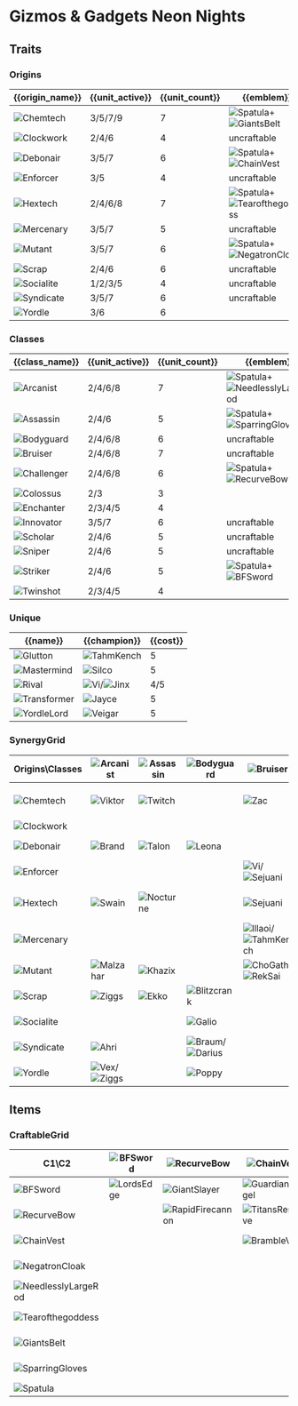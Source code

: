# Gizmos & Gadgets Neon Nights

## Traits
### Origins
| {{origin_name}}                                            | {{unit_active}} | {{unit_count}} | {{emblem}}                                                                                                        | {{desc}} |
| -                                                          | -               | -              | -                                                                                                                 | -        |
| ![Chemtech](../tfttraits/icon/set6.5/WarlordsBanner.png)   | 3/5/7/9         | 7              | ![Spatula](../tftitems/icon/set6.5/Spatula.png)+![GiantsBelt](../tftitems/icon/set6.5/GiantsBelt.png)             |          |
| ![Clockwork](../tfttraits/icon/set6.5/ClockworkEmblem.png) | 2/4/6           | 4              | uncraftable                                                                                                       |          |
| ![Debonair](../tfttraits/icon/set6.5/VanguardsCuirass.png) | 3/5/7           | 6              | ![Spatula](../tftitems/icon/set6.5/Spatula.png)+![ChainVest](../tftitems/icon/set6.5/ChainVest.png)               |          |
| ![Enforcer](../tfttraits/icon/set6.5/EnforcerEmblem.png)   | 3/5             | 4              | uncraftable                                                                                                       |          |
| ![Hextech](../tfttraits/icon/set6.5/Hextech.svg)           | 2/4/6/8         | 7              | ![Spatula](../tftitems/icon/set6.5/Spatula.png)+![Tearofthegoddess](../tftitems/icon/set6.5/Tearofthegoddess.png) |          |
| ![Mercenary](../tfttraits/icon/set6.5/MercenaryEmblem.png) | 3/5/7           | 5              | uncraftable                                                                                                       |          |
| ![Mutant](../tfttraits/icon/set6.5/ElderwoodHeirloom.png)  | 3/5/7           | 6              | ![Spatula](../tftitems/icon/set6.5/Spatula.png)+![NegatronCloak](../tftitems/icon/set6.5/NegatronCloak.png)       |          |
| ![Scrap](../tfttraits/icon/set6.5/ScrapEmblem.png)         | 2/4/6           | 6              | uncraftable                                                                                                       |          |
| ![Socialite](../tfttraits/icon/set6.5/SocialiteEmblem.png) | 1/2/3/5         | 4              | uncraftable                                                                                                       |          |
| ![Syndicate](../tfttraits/icon/set6.5/SyndicateEmblem.png) | 3/5/7           | 6              | uncraftable                                                                                                       |          |
| ![Yordle](../tfttraits/icon/set6.5/Yordle.svg)             | 3/6             | 6              |                                                                                                                   |          |

### Classes
| {{class_name}}                                              | {{unit_active}} | {{unit_count}} | {{emblem}}                                                                                                            | {{desc}} |
| -                                                           | -               | -              | -                                                                                                                     | -        |
| ![Arcanist](../tfttraits/icon/set6.5/MantleofDusk.png)      | 2/4/6/8         | 7              | ![Spatula](../tftitems/icon/set6.5/Spatula.png)+![NeedlesslyLargeRod](../tftitems/icon/set6.5/NeedlesslyLargeRod.png) |          |
| ![Assassin](../tfttraits/icon/set6.5/YoumuusGhostblade.png) | 2/4/6           | 5              | ![Spatula](../tftitems/icon/set6.5/Spatula.png)+![SparringGloves](../tftitems/icon/set6.5/SparringGloves.png)         |          |
| ![Bodyguard](../tfttraits/icon/set6.5/BodyguardEmblem.png)  | 2/4/6/8         | 6              | uncraftable                                                                                                           |          |
| ![Bruiser](../tfttraits/icon/set6.5/BruiserEmblem.png)      | 2/4/6/8         | 7              | uncraftable                                                                                                           |          |
| ![Challenger](../tfttraits/icon/set6.5/DuelistsZeal.png)    | 2/4/6/8         | 6              | ![Spatula](../tftitems/icon/set6.5/Spatula.png)+![RecurveBow](../tftitems/icon/set6.5/RecurveBow.png)                 |          |
| ![Colossus](../tfttraits/icon/set6.5/Colossus.svg)          | 2/3             | 3              |                                                                                                                       |          |
| ![Enchanter](../tfttraits/icon/set6.5/Enchanter.svg)        | 2/3/4/5         | 4              |                                                                                                                       |          |
| ![Innovator](../tfttraits/icon/set6.5/InnovatorEmblem.png)  | 3/5/7           | 6              | uncraftable                                                                                                           |          |
| ![Scholar](../tfttraits/icon/set6.5/ScholarEmblem.png)      | 2/4/6           | 5              | uncraftable                                                                                                           |          |
| ![Sniper](../tfttraits/icon/set6.5/SniperEmblem.png)        | 2/4/6           | 5              | uncraftable                                                                                                           |          |
| ![Striker](../tfttraits/icon/set6.5/Striker.svg)            | 2/4/6           | 5              | ![Spatula](../tftitems/icon/set6.5/Spatula.png)+![BFSword](../tftitems/icon/set6.5/BFSword.png)                       |          |
| ![Twinshot](../tfttraits/icon/set6.5/Twinshot.svg)          | 2/3/4/5         | 4              |                                                                                                                       |          |

### Unique
| {{name}}                                                 | {{champion}}                                                                            | {{cost}} |
| -                                                        | -                                                                                       | -        |
| ![Glutton](../tfttraits/icon/set6.5/Glutton.svg)         | ![TahmKench](../tftchampions/icon/set6.5/TahmKench.jpg)                                 | 5        |
| ![Mastermind](../tfttraits/icon/set6.5/Mastermind.svg)   | ![Silco](../tftchampions/icon/set6.5/Silco.png)                                         | 5        |
| ![Rival](../tfttraits/icon/set6.5/Rival.svg)             | ![Vi](../tftchampions/icon/set6.5/Vi.jpg)/![Jinx](../tftchampions/icon/set6.5/Jinx.jpg) | 4/5      |
| ![Transformer](../tfttraits/icon/set6.5/Transformer.svg) | ![Jayce](../tftchampions/icon/set6.5/Jayce.png)                                         | 5        |
| ![YordleLord](../tfttraits/icon/set6.5/YordleLord.svg)   | ![Veigar](../tftchampions/icon/set6.5/Veigar.png)                                       | 5        |

### SynergyGrid
| Origins\Classes                                            | ![Arcanist](../tfttraits/icon/set6.5/MantleofDusk.png)                                      | ![Assassin](../tfttraits/icon/set6.5/YoumuusGhostblade.png) | ![Bodyguard](../tfttraits/icon/set6.5/BodyguardEmblem.png)                                        | ![Bruiser](../tfttraits/icon/set6.5/BruiserEmblem.png)                                                    | ![Challenger](../tfttraits/icon/set6.5/DuelistsZeal.png)                                                      | ![Colossus](../tfttraits/icon/set6.5/Colossus.svg)  | ![Enchanter](../tfttraits/icon/set6.5/Enchanter.svg) | ![Innovator](../tfttraits/icon/set6.5/InnovatorEmblem.png)                                      | ![Scholar](../tfttraits/icon/set6.5/ScholarEmblem.png) | ![Sniper](../tfttraits/icon/set6.5/SniperEmblem.png)        | ![Striker](../tfttraits/icon/set6.5/Striker.svg)                                                      | ![Twinshot](../tfttraits/icon/set6.5/Twinshot.svg)      |
| -                                                          | -                                                                                           | -                                                           | -                                                                                                 | -                                                                                                         | -                                                                                                             | -                                                   | -                                                    | -                                                                                               | -                                                      | -                                                           | -                                                                                                     | -                                                       |
| ![Chemtech](../tfttraits/icon/set6.5/WarlordsBanner.png)   | ![Viktor](../tftchampions/icon/set6.5/Viktor.jpg)                                           | ![Twitch](../tftchampions/icon/set6.5/Twitch.jpg)           |                                                                                                   | ![Zac](../tftchampions/icon/set6.5/Zac.jpg)                                                               | ![Tryndamere](../tftchampions/icon/set6.5/Tryndamere.png)/![Warwick](../tftchampions/icon/set6.5/Warwick.jpg) |                                                     |                                                      | ![Singed](../tftchampions/icon/set6.5/Singed.jpg)                                               | ![Renata](../tftchampions/icon/set6.5/Renata.png)      |                                                             |                                                                                                       |                                                         |
| ![Clockwork](../tfttraits/icon/set6.5/ClockworkEmblem.png) |                                                                                             |                                                             |                                                                                                   |                                                                                                           | ![Camille](../tftchampions/icon/set6.5/Camille.jpg)                                                           |                                                     | ![Orianna](../tftchampions/icon/set6.5/Orianna.jpg)  | ![Zilean](../tftchampions/icon/set6.5/Zilean.jpg)                                               |                                                        | ![Jhin](../tftchampions/icon/set6.5/Jhin.jpg)               |                                                                                                       |                                                         |
| ![Debonair](../tfttraits/icon/set6.5/VanguardsCuirass.png) | ![Brand](../tftchampions/icon/set6.5/Brand.png)                                             | ![Talon](../tftchampions/icon/set6.5/Talon.png)             | ![Leona](../tftchampions/icon/set6.5/Leona.png)                                                   |                                                                                                           | ![Draven](../tftchampions/icon/set6.5/Draven.png)                                                             |                                                     |                                                      |                                                                                                 | ![Syndra](../tftchampions/icon/set6.5/Syndra.png)      | ![Zeri](../tftchampions/icon/set6.5/Zeri.png)               |                                                                                                       |                                                         |
| ![Enforcer](../tfttraits/icon/set6.5/EnforcerEmblem.png)   |                                                                                             |                                                             |                                                                                                   | ![Vi](../tftchampions/icon/set6.5/Vi.jpg)/![Sejuani](../tftchampions/icon/set6.5/Sejuani.png)             |                                                                                                               |                                                     |                                                      | ![Jayce](../tftchampions/icon/set6.5/Jayce.png)                                                 |                                                        | ![Caitlyn](../tftchampions/icon/set6.5/Caitlyn.png)         |                                                                                                       |                                                         |
| ![Hextech](../tfttraits/icon/set6.5/Hextech.svg)           | ![Swain](../tftchampions/icon/set6.5/Swain.jpg)                                             | ![Nocturne](../tftchampions/icon/set6.5/Nocturne.png)       |                                                                                                   | ![Sejuani](../tftchampions/icon/set6.5/Sejuani.png)                                                       |                                                                                                               | ![Alistar](../tftchampions/icon/set6.5/Alistar.png) |                                                      |                                                                                                 |                                                        |                                                             | ![JarvanIV](../tftchampions/icon/set6.5/JarvanIV.png)/![Sivir](../tftchampions/icon/set6.5/Sivir.png) | ![Lucian](../tftchampions/icon/set6.5/Lucian.png)       |
| ![Mercenary](../tfttraits/icon/set6.5/MercenaryEmblem.png) |                                                                                             |                                                             |                                                                                                   | ![Illaoi](../tftchampions/icon/set6.5/Illaoi.jpg)/![TahmKench](../tftchampions/icon/set6.5/TahmKench.jpg) | ![Quinn](../tftchampions/icon/set6.5/Quinn.png)                                                               |                                                     |                                                      |                                                                                                 |                                                        | ![MissFortune](../tftchampions/icon/set6.5/MissFortune.png) |                                                                                                       | ![Gangplank](../tftchampions/icon/set6.5/Gangplank.jpg) |
| ![Mutant](../tfttraits/icon/set6.5/ElderwoodHeirloom.png)  | ![Malzahar](../tftchampions/icon/set6.5/Malzahar.jpg)                                       | ![Khazix](../tftchampions/icon/set6.5/Khazix.jpg)           |                                                                                                   | ![ChoGath](../tftchampions/icon/set6.5/ChoGath.jpg)/![RekSai](../tftchampions/icon/set6.5/RekSai.jpg)     | ![KaiSa](../tftchampions/icon/set6.5/KaiSa.jpg)                                                               | ![ChoGath](../tftchampions/icon/set6.5/ChoGath.jpg) |                                                      |                                                                                                 | ![Kassadin](../tftchampions/icon/set6.5/Kassadin.jpg)  |                                                             | ![RekSai](../tftchampions/icon/set6.5/RekSai.jpg)                                                     |                                                         |
| ![Scrap](../tfttraits/icon/set6.5/ScrapEmblem.png)         | ![Ziggs](../tftchampions/icon/set6.5/Ziggs.jpg)                                             | ![Ekko](../tftchampions/icon/set6.5/Ekko.jpg)               | ![Blitzcrank](../tftchampions/icon/set6.5/Blitzcrank.jpg)                                         |                                                                                                           |                                                                                                               |                                                     |                                                      | ![Ekko](../tftchampions/icon/set6.5/Ekko.jpg)/![Ezreal](../tftchampions/icon/set6.5/Ezreal.jpg) |                                                        |                                                             | ![Irelia](../tftchampions/icon/set6.5/Irelia.png)                                                     | ![Jinx](../tftchampions/icon/set6.5/Jinx.jpg)           |
| ![Socialite](../tfttraits/icon/set6.5/SocialiteEmblem.png) |                                                                                             |                                                             | ![Galio](../tftchampions/icon/set6.5/Galio.png)                                                   |                                                                                                           |                                                                                                               | ![Galio](../tftchampions/icon/set6.5/Galio.png)     | ![Senna](../tftchampions/icon/set6.5/Senna.png)      | ![Seraphine](../tftchampions/icon/set6.5/Seraphine.jpg)                                         |                                                        |                                                             | ![Gnar](../tftchampions/icon/set6.5/Gnar.png)                                                         |                                                         |
| ![Syndicate](../tfttraits/icon/set6.5/SyndicateEmblem.png) | ![Ahri](../tftchampions/icon/set6.5/Ahri.png)                                               |                                                             | ![Braum](../tftchampions/icon/set6.5/Braum.png)/![Darius](../tftchampions/icon/set6.5/Darius.png) |                                                                                                           |                                                                                                               |                                                     | ![Morgana](../tftchampions/icon/set6.5/Morgana.png)  |                                                                                                 | ![Zyra](../tftchampions/icon/set6.5/Zyra.png)          | ![Ashe](../tftchampions/icon/set6.5/Ashe.png)               |                                                                                                       |                                                         |
| ![Yordle](../tfttraits/icon/set6.5/Yordle.svg)             | ![Vex](../tftchampions/icon/set6.5/Vex.jpg)/![Ziggs](../tftchampions/icon/set6.5/Ziggs.jpg) |                                                             | ![Poppy](../tftchampions/icon/set6.5/Poppy.jpg)                                                   |                                                                                                           |                                                                                                               |                                                     | ![Lulu](../tftchampions/icon/set6.5/Lulu.jpg)        |                                                                                                 |                                                        |                                                             | ![Gnar](../tftchampions/icon/set6.5/Gnar.png)                                                         | ![Corki](../tftchampions/icon/set6.5/Corki.jpg)         |

## Items
### CraftableGrid
| C1\C2                                                                 | ![BFSword](../tftitems/icon/set6.5/BFSword.png)     | ![RecurveBow](../tftitems/icon/set6.5/RecurveBow.png)           | ![ChainVest](../tftitems/icon/set6.5/ChainVest.png)         | ![NegatronCloak](../tftitems/icon/set6.5/NegatronCloak.png)       | ![NeedlesslyLargeRod](../tftitems/icon/set6.5/NeedlesslyLargeRod.png)       | ![Tearofthegoddess](../tftitems/icon/set6.5/Tearofthegoddess.png) | ![GiantsBelt](../tftitems/icon/set6.5/GiantsBelt.png)         | ![SparringGloves](../tftitems/icon/set6.5/SparringGloves.png) | ![Spatula](../tftitems/icon/set6.5/Spatula.png)                     |
| -                                                                     | -                                                   | -                                                               | -                                                           | -                                                                 | -                                                                           | -                                                                 | -                                                             | -                                                             | -                                                                   |
| ![BFSword](../tftitems/icon/set6.5/BFSword.png)                       | ![LordsEdge](../tftitems/icon/set6.5/LordsEdge.png) | ![GiantSlayer](../tftitems/icon/set6.5/GiantSlayer.png)         | ![GuardianAngel](../tftitems/icon/set6.5/GuardianAngel.png) | ![Bloodthirster](../tftitems/icon/set6.5/Bloodthirster.png)       | ![HextechGunblade](../tftitems/icon/set6.5/HextechGunblade.png)             | ![SpearofShojin](../tftitems/icon/set6.5/SpearofShojin.png)       | ![ZekesHerald](../tftitems/icon/set6.5/ZekesHerald.png)       | ![InfinityEdge](../tftitems/icon/set6.5/InfinityEdge.png)     | ![SwordoftheDivine](../tftitems/icon/set6.5/SwordoftheDivine.png)   |
| ![RecurveBow](../tftitems/icon/set6.5/RecurveBow.png)                 |                                                     | ![RapidFirecannon](../tftitems/icon/set6.5/RapidFirecannon.png) | ![TitansResolve](../tftitems/icon/set6.5/TitansResolve.png) | ![RunaansHurricane](../tftitems/icon/set6.5/RunaansHurricane.png) | ![GuinsoosRageblade](../tftitems/icon/set6.5/GuinsoosRageblade.png)         | ![StatikkShiv](../tftitems/icon/set6.5/StatikkShiv.png)           | ![ZzRotPortal](../tftitems/icon/set6.5/ZzRotPortal.png)       | ![LastWhisper](../tftitems/icon/set6.5/LastWhisper.png)       | ![DuelistsZeal](../tftitems/icon/set6.5/DuelistsZeal.png)           |
| ![ChainVest](../tftitems/icon/set6.5/ChainVest.png)                   |                                                     |                                                                 | ![BrambleVest](../tftitems/icon/set6.5/BrambleVest.png)     | ![IronWill](../tftitems/icon/set6.5/IronWill.png)                 | ![LocketoftheIronSolari](../tftitems/icon/set6.5/LocketoftheIronSolari.png) | ![FrozenHeart](../tftitems/icon/set6.5/FrozenHeart.png)           | ![SunfireCape](../tftitems/icon/set6.5/SunfireCape.png)       | ![Shroud](../tftitems/icon/set6.5/Shroud.png)                 | ![VanguardsCuirass](../tftitems/icon/set6.5/VanguardsCuirass.png)   |
| ![NegatronCloak](../tftitems/icon/set6.5/NegatronCloak.png)           |                                                     |                                                                 |                                                             | ![DragonsClaw](../tftitems/icon/set6.5/DragonsClaw.png)           | ![IonicSpark](../tftitems/icon/set6.5/IonicSpark.png)                       | ![Chalice](../tftitems/icon/set6.5/Chalice.png)                   | ![Zephyr](../tftitems/icon/set6.5/Zephyr.png)                 | ![Quicksilver](../tftitems/icon/set6.5/Quicksilver.png)       | ![ElderwoodHeirloom](../tftitems/icon/set6.5/ElderwoodHeirloom.png) |
| ![NeedlesslyLargeRod](../tftitems/icon/set6.5/NeedlesslyLargeRod.png) |                                                     |                                                                 |                                                             |                                                                   | ![RabadonsDeathcap](../tftitems/icon/set6.5/RabadonsDeathcap.png)           | ![LudensEcho](../tftitems/icon/set6.5/LudensEcho.png)             | ![Morellonomicon](../tftitems/icon/set6.5/Morellonomicon.png) | ![ArcaneGauntlet](../tftitems/icon/set6.5/ArcaneGauntlet.png) | ![MantleofDusk](../tftitems/icon/set6.5/MantleofDusk.png)           |
| ![Tearofthegoddess](../tftitems/icon/set6.5/Tearofthegoddess.png)     |                                                     |                                                                 |                                                             |                                                                   |                                                                             | ![BlueSentinel](../tftitems/icon/set6.5/BlueSentinel.png)         | ![Redemption](../tftitems/icon/set6.5/Redemption.png)         | ![HandofJustice](../tftitems/icon/set6.5/HandofJustice.png)   | ![MagesCap](../tftitems/icon/set6.5/MagesCap.png)                   |
| ![GiantsBelt](../tftitems/icon/set6.5/GiantsBelt.png)                 |                                                     |                                                                 |                                                             |                                                                   |                                                                             |                                                                   | ![WarmogsArmor](../tftitems/icon/set6.5/WarmogsArmor.png)     | ![Backhand](../tftitems/icon/set6.5/Backhand.png)             | ![WarlordsBanner](../tftitems/icon/set6.5/WarlordsBanner.png)       |
| ![SparringGloves](../tftitems/icon/set6.5/SparringGloves.png)         |                                                     |                                                                 |                                                             |                                                                   |                                                                             |                                                                   |                                                               | ![ThiefsGloves](../tftitems/icon/set6.5/ThiefsGloves.png)     | ![YoumuusGhostblade](../tftitems/icon/set6.5/YoumuusGhostblade.png) |
| ![Spatula](../tftitems/icon/set6.5/Spatula.png)                       |                                                     |                                                                 |                                                             |                                                                   |                                                                             |                                                                   |                                                               |                                                               | ![ForceofNature](../tftitems/icon/set6.5/ForceofNature.png)         |
